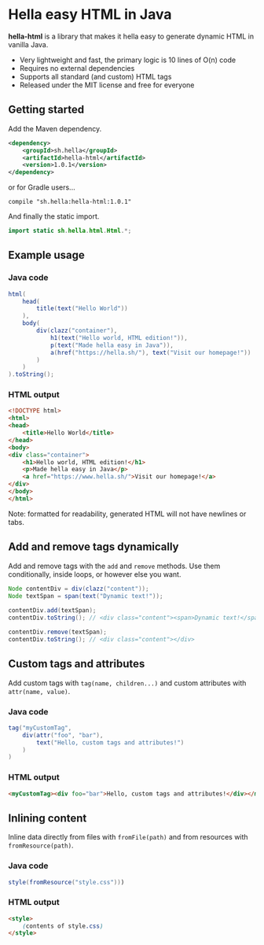 # Hella easy HTML in Java

**hella-html** is a library that makes it hella easy to generate dynamic HTML in vanilla Java.

* Very lightweight and fast, the primary logic is 10 lines of O(n) code
* Requires no external dependencies
* Supports all standard (and custom) HTML tags
* Released under the MIT license and free for everyone

## Getting started
Add the Maven dependency.

```xml
<dependency>
    <groupId>sh.hella</groupId>
    <artifactId>hella-html</artifactId>
    <version>1.0.1</version>
</dependency>
```

or for Gradle users...
```
compile "sh.hella:hella-html:1.0.1"
```

And finally the static import.

```java
import static sh.hella.html.Html.*;
```

## Example usage
### Java code

```java
html(
    head(
        title(text("Hello World"))
    ),
    body(
        div(clazz("container"),
            h1(text("Hello world, HTML edition!")),
            p(text("Made hella easy in Java")),
            a(href("https://hella.sh/"), text("Visit our homepage!"))
        )
    )
).toString();
```

### HTML output

```html
<!DOCTYPE html>
<html>
<head>
    <title>Hello World</title>
</head>
<body>
<div class="container">
    <h1>Hello world, HTML edition!</h1>
    <p>Made hella easy in Java</p>
    <a href="https://www.hella.sh/">Visit our homepage!</a>
</div>
</body>
</html>
```

Note: formatted for readability, generated HTML will not have newlines or tabs.

## Add and remove tags dynamically
Add and remove tags with the `add` and `remove` methods. Use them conditionally, inside loops, or however else you want.
```java
Node contentDiv = div(clazz("content"));
Node textSpan = span(text("Dynamic text!"));
        
contentDiv.add(textSpan);
contentDiv.toString(); // <div class="content"><span>Dynamic text!</span></div>

contentDiv.remove(textSpan);
contentDiv.toString(); // <div class="content"></div>
```

## Custom tags and attributes
Add custom tags with `tag(name, children...)` and custom attributes with `attr(name, value)`.

### Java code
```java
tag("myCustomTag", 
    div(attr("foo", "bar"),
        text("Hello, custom tags and attributes!")
    )
)
```

### HTML output
```html
<myCustomTag><div foo="bar">Hello, custom tags and attributes!</div></myCustomTag>
```

## Inlining content

Inline data directly from files with `fromFile(path)` and from resources with `fromResource(path)`.

### Java code
```java
style(fromResource("style.css")))
```

### HTML output
```html
<style>
    (contents of style.css)
</style>
```